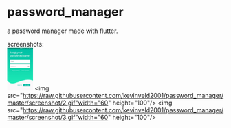 # password_manager

a password manager made with flutter.

screenshots:</br>
<img src="https://raw.githubusercontent.com/kevinveld2001/password_manager/master/screenshot/1.gif" width="60" height="100"/>
<img src="https://raw.githubusercontent.com/kevinveld2001/password_manager/master/screenshot/2.gif"width="60" height="100"/>
<img src="https://raw.githubusercontent.com/kevinveld2001/password_manager/master/screenshot/3.gif"width="60" height="100"/>
